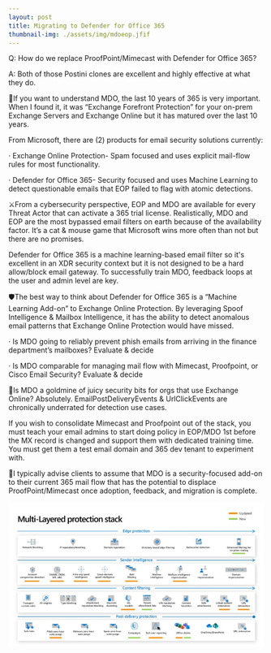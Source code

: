 ```yaml
---
layout: post
title: Migrating to Defender for Office 365
thumbnail-img: ./assets/img/mdoeop.jfif
---
```

Q: How do we replace ProofPoint/Mimecast with Defender for Office 365?

A: Both of those Postini clones are excellent and highly effective at what they do.

📣If you want to understand MDO, the last 10 years of 365 is very important. When I found it, it was “Exchange Forefront Protection” for your on-prem Exchange Servers and Exchange Online but it has matured over the last 10 years.

From Microsoft, there are (2) products for email security solutions currently:

·       Exchange Online Protection- Spam focused and uses explicit mail-flow rules for most functionality.

·       Defender for Office 365- Security focused and uses Machine Learning to detect questionable emails that EOP failed to flag with atomic detections.

⚔️From a cybersecurity perspective, EOP and MDO are available for every Threat Actor that can activate a 365 trial license. Realistically, MDO and EOP are the most bypassed email filters on earth because of the availability factor. It’s a cat & mouse game that Microsoft wins more often than not but there are no promises.

Defender for Office 365 is a machine learning-based email filter so it's excellent in an XDR security context but it is not designed to be a hard allow/block email gateway. To successfully train MDO, feedback loops at the user and admin level are key.

🛡️The best way to think about Defender for Office 365 is a “Machine Learning Add-on” to Exchange Online Protection. By leveraging Spoof Intelligence & Mailbox Intelligence, it has the ability to detect anomalous email patterns that Exchange Online Protection would have missed.

·       Is MDO going to reliably prevent phish emails from arriving in the finance department’s mailboxes? Evaluate & decide

·       Is MDO comparable for managing mail flow with Mimecast, Proofpoint, or Cisco Email Security? Evaluate & decide

🔬Is MDO a goldmine of juicy security bits for orgs that use Exchange Online? Absolutely. EmailPostDeliveryEvents & UrlClickEvents are chronically underrated for detection use cases.

If you wish to consolidate Mimecast and Proofpoint out of the stack, you must teach your email admins to start doing policy in EOP/MDO 1st before the MX record is changed and support them with dedicated training time. You must get them a test email domain and 365 dev tenant to experiment with.

📧I typically advise clients to assume that MDO is a security-focused add-on to their current 365 mail flow that has the potential to displace ProofPoint/Mimecast once adoption, feedback, and migration is complete.

![Image](/assets/img/mdoeop.jfif)
